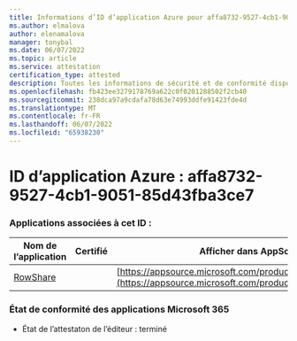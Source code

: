 ```yaml
---
title: Informations d’ID d’application Azure pour affa8732-9527-4cb1-9051-85d43fba3ce7
ms.author: elmalova
author: elenamalova
manager: tonybal
ms.date: 06/07/2022
ms.topic: article
ms.service: attestation
certification_type: attested
description: Toutes les informations de sécurité et de conformité disponibles pour affa8732-9527-4cb1-9051-85d43fba3ce7.
ms.openlocfilehash: fb423ee3279178769a622c0f0201288502f2cb40
ms.sourcegitcommit: 238dca97a9cdafa78d63e74993ddfe91423fde4d
ms.translationtype: MT
ms.contentlocale: fr-FR
ms.lasthandoff: 06/07/2022
ms.locfileid: "65938230"
---
```

# <a name="azure-app-id-affa8732-9527-4cb1-9051-85d43fba3ce7"></a>ID d’application Azure : affa8732-9527-4cb1-9051-85d43fba3ce7


### <a name="apps-associated-with-this-id"></a>Applications associées à cet ID :
| **Nom de l’application** | **Certifié** | **Afficher dans AppSource** |
|--------------|---------------|-----------------------|
| [RowShare](../forward/WA200002567.md) |  | [https://appsource.microsoft.com/product/office/WA200002567](https://appsource.microsoft.com/product/office/WA200002567) |

### <a name="microsoft-365-app-compliance-status"></a>État de conformité des applications Microsoft 365
- État de l’attestaton de l’éditeur : terminé
